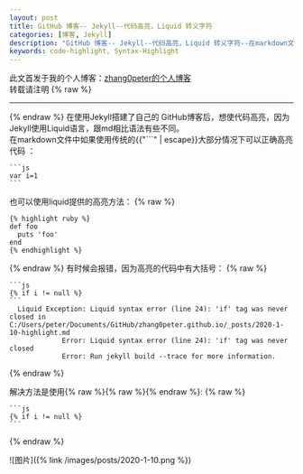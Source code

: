 ```yaml
---
layout: post
title: GitHub 博客-- Jekyll--代码高亮，Liquid 转义字符
categories: [博客, Jekyll]
description: "GitHub 博客-- Jekyll--代码高亮，Liquid 转义字符--在markdown文件中高亮代码--code-highlight, Syntax-Highlight"
keywords: code-highlight, Syntax-Highlight
---
```

此文首发于我的个人博客：[zhang0peter的个人博客](https://zhang0peter.com)         
转载请注明
{% raw %}
***          
{% endraw %}
在使用Jekyll搭建了自己的 GitHub博客后，想使代码高亮，因为Jekyll使用Liquid语言，跟md相比语法有些不同。               
在markdown文件中如果使用传统的{{"```" | escape}}大部分情况下可以正确高亮代码 ：         
~~~text
```js
var i=1
```
~~~
也可以使用liquid提供的高亮方法：
{% raw %}
~~~text
{% highlight ruby %}
def foo
  puts 'foo'
end
{% endhighlight %}
~~~
{% endraw %}
有时候会报错，因为高亮的代码中有大括号：
{% raw %}
~~~text
```js
{% if i != null %}
```
  Liquid Exception: Liquid syntax error (line 24): 'if' tag was never closed in C:/Users/peter/Documents/GitHub/zhang0peter.github.io/_posts/2020-1-10-highlight.md
             Error: Liquid syntax error (line 24): 'if' tag was never closed
             Error: Run jekyll build --trace for more information.
~~~
{% endraw %}

解决方法是使用{% raw %}{% raw %}{% endraw %}:
{% raw %}
~~~text
```js
{% if i != null %}
```
~~~
{% endraw %}   

![图片]({% link /images/posts/2020-1-10.png %})
